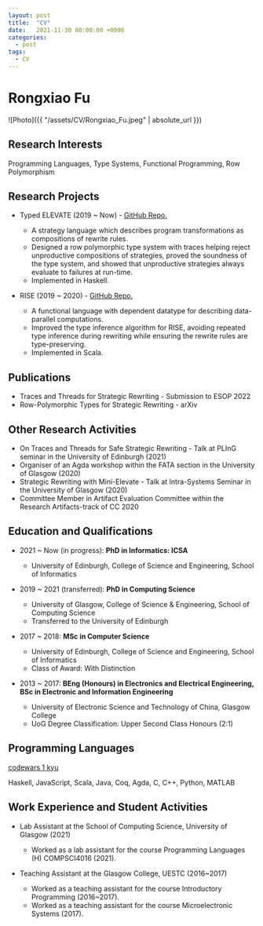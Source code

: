 ```yaml
---
layout: post
title:  "CV"
date:   2021-11-30 00:00:00 +0000
categories:
  - post
tags:
  - CV
---
```


# Rongxiao Fu
![Photo]({{ "/assets/CV/Rongxiao_Fu.jpeg" | absolute_url }})

## Research Interests
Programming Languages, Type Systems, Functional Programming, Row Polymorphism

## Research Projects
- Typed ELEVATE (2019 ~ Now) - [GitHub Repo.](https://github.com/elevate-lang/doc)
  - A strategy language which describes program transformations as compositions of rewrite rules.
  - Designed a row polymorphic type system with traces helping reject unproductive compositions of strategies, proved the soundness of the type system, and showed that unproductive strategies always evaluate to failures at run-time.
  - Implemented in Haskell.

- RISE (2019 ~ 2020) - [GitHub Repo.](https://github.com/rise-lang/shine)
  - A functional language with dependent datatype for describing data-parallel computations.
  - Improved the type inference algorithm for RISE, avoiding repeated type inference during rewriting while ensuring the rewrite rules are type-preserving.
  - Implemented in Scala.

## Publications
- Traces and Threads for Strategic Rewriting - Submission to ESOP 2022
- Row-Polymorphic Types for Strategic Rewriting - arXiv

## Other Research Activities
- On Traces and Threads for Safe Strategic Rewriting - Talk at PLInG seminar in the University of Edinburgh (2021)
- Organiser of an Agda workshop within the FATA section in the University of Glasgow (2020)
- Strategic Rewriting with Mini-Elevate - Talk at Intra-Systems Seminar in the University of Glasgow (2020)
- Committee Member in Artifact Evaluation Committee within the Research Artifacts-track of CC 2020

## Education and Qualifications
- 2021 ~ Now (in progress): **PhD in Informatics: ICSA**
  - University of Edinburgh, College of Science and Engineering, School of Informatics

- 2019 ~ 2021 (transferred): **PhD in Computing Science**
  - University of Glasgow, College of Science & Engineering, School of Computing Science
  - Transferred to the University of Edinburgh

- 2017 ~ 2018: **MSc in Computer Science**
  - University of Edinburgh, College of Science and Engineering, School of Informatics
  - Class of Award: With Distinction

- 2013 ~ 2017: **BEng (Honours) in Electronics and Electrical Engineering, BSc in Electronic and Information Engineering**
  - University of Electronic Science and Technology of China, Glasgow College
  - UoG Degree Classification: Upper Second Class Honours (2:1)

## Programming Languages
[codewars 1 kyu](https://www.codewars.com/users/Arisaematis)

Haskell, JavaScript, Scala, Java, Coq, Agda, C, C++, Python, MATLAB

## Work Experience and Student Activities
- Lab Assistant at the School of Computing Science, University of Glasgow (2021)
  - Worked as a lab assistant for the course Programming Languages (H) COMPSCI4016 (2021).

- Teaching Assistant at the Glasgow College, UESTC (2016~2017)
  - Worked as a teaching assistant for the course Introductory Programming (2016~2017).
  - Worked as a teaching assistant for the course Microelectronic Systems (2017).
